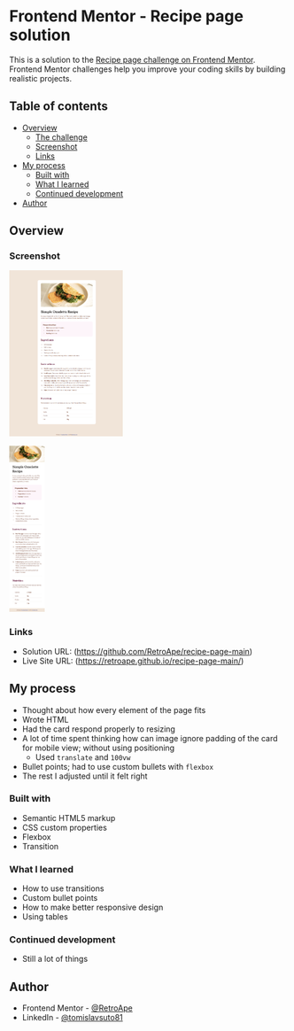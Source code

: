# Frontend Mentor - Recipe page solution

This is a solution to the [Recipe page challenge on Frontend Mentor](https://www.frontendmentor.io/challenges/recipe-page-KiTsR8QQKm). Frontend Mentor challenges help you improve your coding skills by building realistic projects. 

## Table of contents

- [Overview](#overview)
  - [The challenge](#the-challenge)
  - [Screenshot](#screenshot)
  - [Links](#links)
- [My process](#my-process)
  - [Built with](#built-with)
  - [What I learned](#what-i-learned)
  - [Continued development](#continued-development)
- [Author](#author)

## Overview

### Screenshot

<p>
    <img src="retroape.github.io_recipe-page-main (desktop).png" height="300">
    <p>
    <img src="retroape.github.io_recipe-page (mobile).png" height="300">
</p>

### Links

- Solution URL: (https://github.com/RetroApe/recipe-page-main)
- Live Site URL: (https://retroape.github.io/recipe-page-main/)

## My process

- Thought about how every element of the page fits
- Wrote HTML
- Had the card respond properly to resizing
- A lot of time spent thinking how can image ignore padding of the card for mobile view; without using positioning
  - Used `translate` and `100vw`
- Bullet points; had to use custom bullets with `flexbox`
- The rest I adjusted until it felt right

### Built with

- Semantic HTML5 markup
- CSS custom properties
- Flexbox
- Transition

### What I learned

- How to use transitions
- Custom bullet points
- How to make better responsive design
- Using tables

### Continued development

- Still a lot of things

## Author

- Frontend Mentor - [@RetroApe](https://www.frontendmentor.io/profile/RetroApe)
- LinkedIn - [@tomislavsuto81](https://www.linkedin.com/in/tomislavsuto81/)
